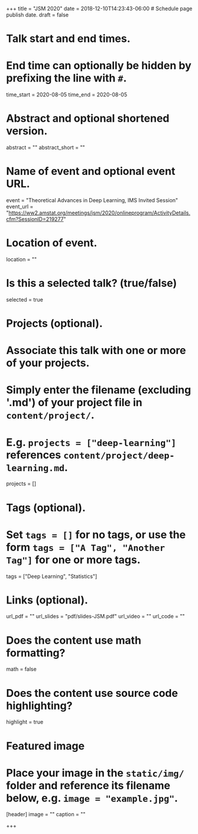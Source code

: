 +++
title = "JSM 2020"
date = 2018-12-10T14:23:43-06:00  # Schedule page publish date.
draft = false

# Talk start and end times.
#   End time can optionally be hidden by prefixing the line with `#`.
time_start = 2020-08-05
time_end = 2020-08-05

# Abstract and optional shortened version.
abstract = ""
abstract_short = ""

# Name of event and optional event URL.
event = "Theoretical Advances in Deep Learning, IMS Invited Session"
event_url = "https://ww2.amstat.org/meetings/jsm/2020/onlineprogram/ActivityDetails.cfm?SessionID=219277"

# Location of event.
location = ""

# Is this a selected talk? (true/false)
selected = true

# Projects (optional).
#   Associate this talk with one or more of your projects.
#   Simply enter the filename (excluding '.md') of your project file in `content/project/`.
#   E.g. `projects = ["deep-learning"]` references `content/project/deep-learning.md`.
projects = []

# Tags (optional).
#   Set `tags = []` for no tags, or use the form `tags = ["A Tag", "Another Tag"]` for one or more tags.
tags = ["Deep Learning", "Statistics"]

# Links (optional).
url_pdf = ""
url_slides = "pdf/slides-JSM.pdf"
url_video = ""
url_code = ""

# Does the content use math formatting?
math = false

# Does the content use source code highlighting?
highlight = true

# Featured image
# Place your image in the `static/img/` folder and reference its filename below, e.g. `image = "example.jpg"`.
[header]
image = ""
caption = ""

+++
